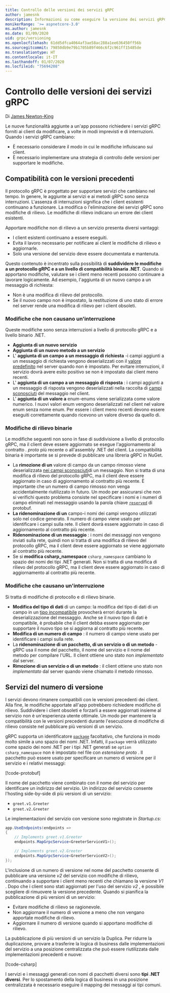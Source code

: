 ```yaml
---
title: Controllo delle versioni dei servizi gRPC
author: jamesnk
description: Informazioni su come eseguire la versione dei servizi gRPC.
monikerRange: '>= aspnetcore-3.0'
ms.author: jamesnk
ms.date: 01/09/2020
uid: grpc/versioning
ms.openlocfilehash: 61dd5dfca4064af3ae58ac288a1ee636450ff56b
ms.sourcegitcommit: 79850db9e79b1705b89f466c6f2c961ff15485de
ms.translationtype: HT
ms.contentlocale: it-IT
ms.lasthandoff: 01/07/2020
ms.locfileid: "75694208"
---
```

# <a name="versioning-grpc-services"></a>Controllo delle versioni dei servizi gRPC

Di [James Newton-King](https://twitter.com/jamesnk)

Le nuove funzionalità aggiunte a un'app possono richiedere i servizi gRPC forniti ai client da modificare, a volte in modi imprevisti e di interruzioni. Quando i servizi gRPC cambiano:

* È necessario considerare il modo in cui le modifiche influiscano sui client.
* È necessario implementare una strategia di controllo delle versioni per supportare le modifiche.

## <a name="backwards-compatibility"></a>Compatibilità con le versioni precedenti

Il protocollo gRPC è progettato per supportare servizi che cambiano nel tempo. In genere, le aggiunte ai servizi e ai metodi gRPC sono senza interruzioni. L'assenza di interruzioni significa che i client esistenti continuano a funzionare. La modifica o l'eliminazione dei servizi gRPC sono modifiche di rilievo. Le modifiche di rilievo indicano un errore dei client esistenti.

Apportare modifiche non di rilievo a un servizio presenta diversi vantaggi:

- I client esistenti continuano a essere eseguiti.
- Evita il lavoro necessario per notificare ai client le modifiche di rilievo e aggiornarle.
- Solo una versione del servizio deve essere documentata e mantenuta.

Questo contenuto è incentrato sulla possibilità di **suddividere le modifiche a un protocollo gRPC e a un livello di compatibilità binaria .NET**. Quando si apportano modifiche, valutare se i client meno recenti possono continuare a lavorare logicamente. Ad esempio, l'aggiunta di un nuovo campo a un messaggio di richiesta:

* Non è una modifica di rilievo del protocollo.
* Se il nuovo campo non è impostato, la restituzione di uno stato di errore nel server rende una modifica di rilievo per i client obsoleti.

### <a name="non-breaking-changes"></a>Modifiche che non causano un'interruzione

Queste modifiche sono senza interruzioni a livello di protocollo gRPC e a livello binario .NET.

- **Aggiunta di un nuovo servizio**
- **Aggiunta di un nuovo metodo a un servizio**
- L' **aggiunta di un campo a un messaggio di richiesta** -i campi aggiunti a un messaggio di richiesta vengono deserializzati con il [valore predefinito](https://developers.google.com/protocol-buffers/docs/proto3#default) nel server quando non è impostato. Per evitare interruzioni, il servizio dovrà avere esito positivo se non è impostato dai client meno recenti.
- L' **aggiunta di un campo a un messaggio di risposta** : i campi aggiunti a un messaggio di risposta vengono deserializzati nella raccolta di [campi sconosciuti](https://developers.google.com/protocol-buffers/docs/proto3#unknowns) del messaggio nel client.
- L' **aggiunta di un valore a** enum-enums viene serializzata come valore numerico. I nuovi valori enum vengono deserializzati nel client nel valore enum senza nome enum. Per essere i client meno recenti devono essere eseguiti correttamente quando ricevono un valore diverso da quello di.

### <a name="binary-breaking-changes"></a>Modifiche di rilievo binarie

Le modifiche seguenti non sono in fase di suddivisione a livello di protocollo gRPC, ma il client deve essere aggiornato se esegue l'aggiornamento al contratto *. proto* più recente o all'assembly .NET del client. La compatibilità binaria è importante se si prevede di pubblicare una libreria gRPC in NuGet.

- La **rimozione di un** valore di campo da un campo rimosso viene deserializzata [nei campi sconosciuti](https://developers.google.com/protocol-buffers/docs/proto3#unknowns)di un messaggio. Non si tratta di una modifica di rilievo del protocollo gRPC, ma il client deve essere aggiornato in caso di aggiornamento al contratto più recente. È importante che un numero di campo rimosso non venga accidentalmente riutilizzato in futuro. Un modo per assicurarsi che non si verifichi questo problema consiste nel specificare i nomi e i numeri di campo eliminati nel messaggio usando la parola chiave [`reserved`](https://developers.google.com/protocol-buffers/docs/proto3#reserved) di protobuf.
- **La ridenominazione di un** campo-i nomi dei campi vengono utilizzati solo nel codice generato. Il numero di campo viene usato per identificare i campi sulla rete. Il client dovrà essere aggiornato in caso di aggiornamento al contratto più recente.
- **Ridenominazione di un messaggio** : i nomi dei messaggi non vengono inviati sulla rete, quindi non si tratta di una modifica di rilievo del protocollo gRPC, ma il client deve essere aggiornato se viene aggiornato al contratto più recente.
- Se si **modifica csharp_namespace** `csharp_namespace` cambiano lo spazio dei nomi dei tipi .NET generati. Non si tratta di una modifica di rilievo del protocollo gRPC, ma il client deve essere aggiornato in caso di aggiornamento al contratto più recente.

### <a name="breaking-changes"></a>Modifiche che causano un'interruzione

Si tratta di modifiche di protocollo e di rilievo binarie.

- **Modifica del tipo di dati** di un campo: la modifica del tipo di dati di un campo in un [tipo incompatibile](https://developers.google.com/protocol-buffers/docs/proto3#updating) provocherà errori durante la deserializzazione del messaggio. Anche se il nuovo tipo di dati è compatibile, è probabile che il client debba essere aggiornato per supportare il nuovo tipo se si aggiorna al contratto più recente.
- **Modifica di un numero di campo** : il numero di campo viene usato per identificare i campi sulla rete.
- La **ridenominazione di un pacchetto, di un servizio o di un metodo** -gRPC usa il nome del pacchetto, il nome del servizio e il nome del metodo per compilare l'URL. Il client ottiene uno stato non *implementato* dal server.
- **Rimozione di un servizio o di un metodo** : il client ottiene uno stato non *implementato* dal server quando viene chiamato il metodo rimosso.

## <a name="version-number-services"></a>Servizi del numero di versione

I servizi devono rimanere compatibili con le versioni precedenti dei client. Alla fine, le modifiche apportate all'app potrebbero richiedere modifiche di rilievo. Suddividere i client obsoleti e forzarli a essere aggiornati insieme al servizio non è un'esperienza utente ottimale. Un modo per mantenere la compatibilità con le versioni precedenti durante l'esecuzione di modifiche di rilievo consiste nel pubblicare più versioni di un servizio.

gRPC supporta un identificatore [`package`](https://developers.google.com/protocol-buffers/docs/proto3#packages) facoltativo, che funziona in modo molto simile a uno spazio dei nomi .NET. Infatti, il `package` verrà utilizzato come spazio dei nomi .NET per i tipi .NET generati se `option csharp_namespace` non è impostato nel file con *estensione proto* . Il pacchetto può essere usato per specificare un numero di versione per il servizio e i relativi messaggi:

[!code-protobuf[](versioning/sample/greet.v1.proto?highlight=3)]

Il nome del pacchetto viene combinato con il nome del servizio per identificare un indirizzo del servizio. Un indirizzo del servizio consente l'hosting side-by-side di più versioni di un servizio:

* `greet.v1.Greeter`
* `greet.v2.Greeter`

Le implementazioni del servizio con versione sono registrate in *Startup.cs*:

```csharp
app.UseEndpoints(endpoints =>
{
    // Implements greet.v1.Greeter
    endpoints.MapGrpcService<GreeterServiceV1>();

    // Implements greet.v2.Greeter
    endpoints.MapGrpcService<GreeterServiceV2>();
});
```

L'inclusione di un numero di versione nel nome del pacchetto consente di pubblicare una versione *v2* del servizio con modifiche di rilievo, continuando a supportare i client meno recenti che chiamano la versione *V1* . Dopo che i client sono stati aggiornati per l'uso del servizio *v2* , è possibile scegliere di rimuovere la versione precedente. Quando si pianifica la pubblicazione di più versioni di un servizio:

- Evitare modifiche di rilievo se ragionevole.
- Non aggiornare il numero di versione a meno che non vengano apportate modifiche di rilievo.
- Aggiornare il numero di versione quando si apportano modifiche di rilievo.

La pubblicazione di più versioni di un servizio la Duplica. Per ridurre la duplicazione, provare a trasferire la logica di business dalle implementazioni del servizio a una posizione centralizzata che può essere riutilizzata dalle implementazioni precedenti e nuove:

[!code-csharp[](versioning/sample/GreeterServiceV1.cs?highlight=10,19)]

I servizi e i messaggi generati con nomi di pacchetti diversi sono **tipi .NET diversi**. Per lo spostamento della logica di business in una posizione centralizzata è necessario eseguire il mapping dei messaggi ai tipi comuni.
